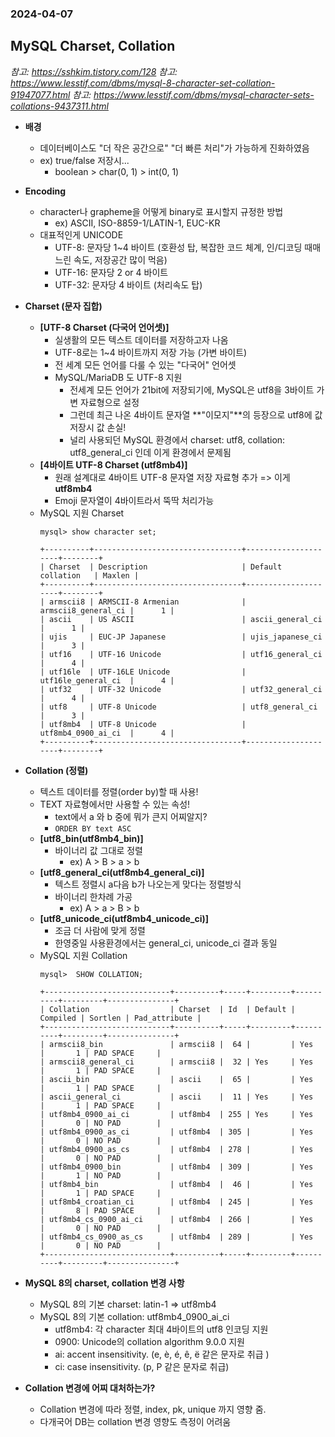 ### 2024-04-07

## MySQL Charset, Collation
*참고: https://sshkim.tistory.com/128*
*참고: https://www.lesstif.com/dbms/mysql-8-character-set-collation-91947077.html*
*참고: https://www.lesstif.com/dbms/mysql-character-sets-collations-9437311.html*
- **배경**
  - 데이터베이스도 "더 작은 공간으로" "더 빠른 처리"가 가능하게 진화하였음
  - ex) true/false 저장시...
    - boolean > char(0, 1) > int(0, 1)

- **Encoding**
  - character나 grapheme을 어떻게 binary로 표시할지 규정한 방법
    - ex) ASCII, ISO-8859-1/LATIN-1, EUC-KR
  - 대표적인게 UNICODE
    - UTF-8: 문자당 1~4 바이트 (호환성 탑, 복잡한 코드 체계, 인/디코딩 때매 느린 속도, 저장공간 많이 먹음)
    - UTF-16: 문자당 2 or 4 바이트
    - UTF-32: 문자당 4 바이트 (처리속도 탑)

- **Charset (문자 집합)**
  - **[UTF-8 Charset (다국어 언어셋)]**
    - 실생활의 모든 텍스트 데이터를 저장하고자 나옴
    - UTF-8로는 1~4 바이트까지 저장 가능 (가변 바이트)
    - 전 세계 모든 언어를 다룰 수 있는 "다국어" 언어셋
    - MySQL/MariaDB 도 UTF-8 지원
      - 전세계 모든 언어가 21bit에 저장되기에, MySQL은 utf8을 3바이트 가변 자료형으로 설정
      - 그런데 최근 나온 4바이트 문자열 **"이모지"**의 등장으로 utf8에 값 저장시 값 손실!
      - 널리 사용되던 MySQL 환경에서 charset: utf8, collation: utf8_general_ci 인데 이게 환경에서 문제됨
  - **[4바이트 UTF-8 Charset (utf8mb4)]**
    - 원래 설계대로 4바이트 UTF-8 문자열 저장 자료형 추가 => 이게 **utf8mb4**
    - Emoji 문자열이 4바이트라서 뚝딱 처리가능
  - MySQL 지원 Charset
    ```
    mysql> show character set;
    
    +----------+---------------------------------+---------------------+--------+
    | Charset  | Description                     | Default collation   | Maxlen |
    +----------+---------------------------------+---------------------+--------+
    | armscii8 | ARMSCII-8 Armenian              | armscii8_general_ci |      1 |
    | ascii    | US ASCII                        | ascii_general_ci    |      1 |
    | ujis     | EUC-JP Japanese                 | ujis_japanese_ci    |      3 |
    | utf16    | UTF-16 Unicode                  | utf16_general_ci    |      4 |
    | utf16le  | UTF-16LE Unicode                | utf16le_general_ci  |      4 |
    | utf32    | UTF-32 Unicode                  | utf32_general_ci    |      4 |
    | utf8     | UTF-8 Unicode                   | utf8_general_ci     |      3 |
    | utf8mb4  | UTF-8 Unicode                   | utf8mb4_0900_ai_ci  |      4 |
    +----------+---------------------------------+---------------------+--------+
    ```

- **Collation (정렬)**
  - 텍스트 데이터를 정렬(order by)할 때 사용!
  - TEXT 자료형에서만 사용할 수 있는 속성!
    - text에서 a 와 b 중에 뭐가 큰지 어찌알지?
    - `ORDER BY text ASC`
  - **[utf8_bin(utf8mb4_bin)]**
    - 바이너리 값 그대로 정렬
      - ex) A > B > a > b
  - **[utf8_general_ci(utf8mb4_general_ci)]**
    - 텍스트 정렬시 a다음 b가 나오는게 맞다는 정렬방식
    - 바이너리 한차례 가공
      - ex) A > a > B > b
  - **[utf8_unicode_ci(utf8mb4_unicode_ci)]**
    - 조금 더 사람에 맞게 정렬
    - 한영중일 사용환경에서는 general_ci, unicode_ci 결과 동일
  - MySQL 지원 Collation
    ```
    mysql>  SHOW COLLATION;
    
    +----------------------------+----------+-----+---------+----------+---------+---------------+
    | Collation                  | Charset  | Id  | Default | Compiled | Sortlen | Pad_attribute |
    +----------------------------+----------+-----+---------+----------+---------+---------------+
    | armscii8_bin               | armscii8 |  64 |         | Yes      |       1 | PAD SPACE     |
    | armscii8_general_ci        | armscii8 |  32 | Yes     | Yes      |       1 | PAD SPACE     |
    | ascii_bin                  | ascii    |  65 |         | Yes      |       1 | PAD SPACE     |
    | ascii_general_ci           | ascii    |  11 | Yes     | Yes      |       1 | PAD SPACE     |
    | utf8mb4_0900_ai_ci         | utf8mb4  | 255 | Yes     | Yes      |       0 | NO PAD        |
    | utf8mb4_0900_as_ci         | utf8mb4  | 305 |         | Yes      |       0 | NO PAD        |
    | utf8mb4_0900_as_cs         | utf8mb4  | 278 |         | Yes      |       0 | NO PAD        |
    | utf8mb4_0900_bin           | utf8mb4  | 309 |         | Yes      |       1 | NO PAD        |
    | utf8mb4_bin                | utf8mb4  |  46 |         | Yes      |       1 | PAD SPACE     |
    | utf8mb4_croatian_ci        | utf8mb4  | 245 |         | Yes      |       8 | PAD SPACE     |
    | utf8mb4_cs_0900_ai_ci      | utf8mb4  | 266 |         | Yes      |       0 | NO PAD        |
    | utf8mb4_cs_0900_as_cs      | utf8mb4  | 289 |         | Yes      |       0 | NO PAD        |
    +----------------------------+----------+-----+---------+----------+---------+---------------+
    ```

- **MySQL 8의 charset, collation 변경 사항**
  - MySQL 8의 기본 charset: latin-1 => utf8mb4
  - MySQL 8의 기본 collation: utf8mb4_0900_ai_ci
    - utf8mb4: 각 character 최대 4바이트의 utf8 인코딩 지원
    - 0900: Unicode의 collation algorithm 9.0.0 지원
    - ai: accent insensitivity. (e, è, é, ê, ë 같은 문자로 취급 )
    - ci: case insensitivity. (p, P 같은 문자로 취급)

- **Collation 변경에 어찌 대처하는가?**
  - Collation 변경에 따라 정렬, index, pk, unique 까지 영향 줌. 
  - 다개국어 DB는 collation 변경 영향도 측정이 어려움

